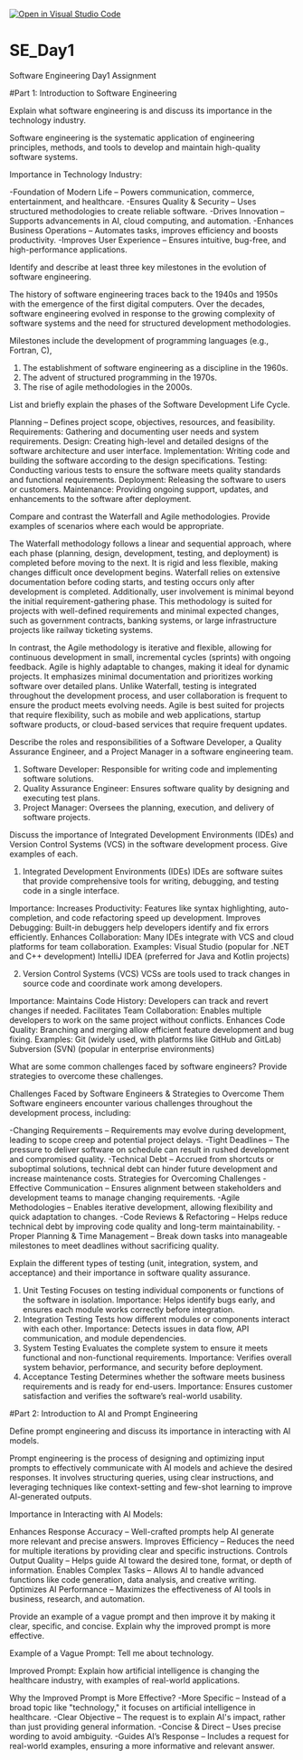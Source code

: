 [![Open in Visual Studio Code](https://classroom.github.com/assets/open-in-vscode-2e0aaae1b6195c2367325f4f02e2d04e9abb55f0b24a779b69b11b9e10269abc.svg)](https://classroom.github.com/online_ide?assignment_repo_id=18362345&assignment_repo_type=AssignmentRepo)
# SE_Day1
Software Engineering Day1 Assignment

#Part 1: Introduction to Software Engineering

Explain what software engineering is and discuss its importance in the technology industry.

Software engineering is the systematic application of engineering principles, methods, and tools to develop and maintain high-quality software systems.

Importance in Technology Industry:

-Foundation of Modern Life – Powers communication, commerce, entertainment, and healthcare.
-Ensures Quality & Security – Uses structured methodologies to create reliable software.
-Drives Innovation – Supports advancements in AI, cloud computing, and automation.
-Enhances Business Operations – Automates tasks, improves efficiency and boosts productivity.
-Improves User Experience – Ensures intuitive, bug-free, and high-performance applications.



Identify and describe at least three key milestones in the evolution of software engineering.

The history of software engineering traces back to the 1940s and 1950s with the emergence of the first digital computers. Over the decades, software engineering evolved in response to the growing complexity of software systems and the need for structured development methodologies.

Milestones include the development of programming languages (e.g., Fortran, C), 
1. The establishment of software engineering as a discipline in the 1960s.
2. The advent of structured programming in the 1970s.
3. The rise of agile methodologies in the 2000s.



List and briefly explain the phases of the Software Development Life Cycle.

 Planning – Defines project scope, objectives, resources, and feasibility.
 Requirements: Gathering and documenting user needs and system requirements.
 Design: Creating high-level and detailed designs of the software architecture and user interface.
 Implementation: Writing code and building the software according to the design specifications.
 Testing: Conducting various tests to ensure the software meets quality standards and functional requirements.
 Deployment: Releasing the software to users or customers.
 Maintenance: Providing ongoing support, updates, and enhancements to the software after deployment.


Compare and contrast the Waterfall and Agile methodologies. Provide examples of scenarios where each would be appropriate.

The Waterfall methodology follows a linear and sequential approach, where each phase (planning, design, development, testing, and deployment) is completed before moving to the next. It is rigid and less flexible, making changes difficult once development begins. Waterfall relies on extensive documentation before coding starts, and testing occurs only after development is completed. Additionally, user involvement is minimal beyond the initial requirement-gathering phase. 
This methodology is suited for projects with well-defined requirements and minimal expected changes, such as government contracts, banking systems, or large infrastructure projects like railway ticketing systems.

In contrast, the Agile methodology is iterative and flexible, allowing for continuous development in small, incremental cycles (sprints) with ongoing feedback. Agile is highly adaptable to changes, making it ideal for dynamic projects. It emphasizes minimal documentation and prioritizes working software over detailed plans. Unlike Waterfall, testing is integrated throughout the development process, and user collaboration is frequent to ensure the product meets evolving needs. 
Agile is best suited for projects that require flexibility, such as mobile and web applications, startup software products, or cloud-based services that require frequent updates.

Describe the roles and responsibilities of a Software Developer, a Quality Assurance Engineer, and a Project Manager in a software engineering team.
1. Software Developer: Responsible for writing code and implementing software solutions.
2. Quality Assurance Engineer: Ensures software quality by designing and executing test plans.
3. Project Manager: Oversees the planning, execution, and delivery of software projects.


Discuss the importance of Integrated Development Environments (IDEs) and Version Control Systems (VCS) in the software development process. Give examples of each.

1. Integrated Development Environments (IDEs)
IDEs are software suites that provide comprehensive tools for writing, debugging, and testing code in a single interface.

Importance:
Increases Productivity: Features like syntax highlighting, auto-completion, and code refactoring speed up development.
Improves Debugging: Built-in debuggers help developers identify and fix errors efficiently.
Enhances Collaboration: Many IDEs integrate with VCS and cloud platforms for team collaboration.
Examples:
Visual Studio (popular for .NET and C++ development)
IntelliJ IDEA (preferred for Java and Kotlin projects)

2. Version Control Systems (VCS)
 VCSs are tools used to track changes in source code and coordinate work among developers.

Importance:
Maintains Code History: Developers can track and revert changes if needed.
Facilitates Team Collaboration: Enables multiple developers to work on the same project without conflicts.
Enhances Code Quality: Branching and merging allow efficient feature development and bug fixing.
Examples:
Git (widely used, with platforms like GitHub and GitLab)
Subversion (SVN) (popular in enterprise environments)




What are some common challenges faced by software engineers? Provide strategies to overcome these challenges.

Challenges Faced by Software Engineers & Strategies to Overcome Them
Software engineers encounter various challenges throughout the development process, including:

-Changing Requirements – Requirements may evolve during development, leading to scope creep and potential project delays.
-Tight Deadlines – The pressure to deliver software on schedule can result in rushed development and compromised quality.
-Technical Debt – Accrued from shortcuts or suboptimal solutions, technical debt can hinder future development and increase 
 maintenance costs.
Strategies for Overcoming Challenges
-Effective Communication – Ensures alignment between stakeholders and development teams to manage changing requirements.
-Agile Methodologies – Enables iterative development, allowing flexibility and quick adaptation to changes.
-Code Reviews & Refactoring – Helps reduce technical debt by improving code quality and long-term maintainability.
-Proper Planning & Time Management – Break down tasks into manageable milestones to meet deadlines without sacrificing quality.

Explain the different types of testing (unit, integration, system, and acceptance) and their importance in software quality assurance.

1. Unit Testing
Focuses on testing individual components or functions of the software in isolation.
Importance: Helps identify bugs early, and ensures each module works correctly before integration.
2. Integration Testing
Tests how different modules or components interact with each other.
Importance: Detects issues in data flow, API communication, and module dependencies.
3. System Testing
Evaluates the complete system to ensure it meets functional and non-functional requirements.
Importance: Verifies overall system behavior, performance, and security before deployment.
4. Acceptance Testing
Determines whether the software meets business requirements and is ready for end-users.
Importance: Ensures customer satisfaction and verifies the software’s real-world usability.

#Part 2: Introduction to AI and Prompt Engineering

Define prompt engineering and discuss its importance in interacting with AI models.

Prompt engineering is the process of designing and optimizing input prompts to effectively communicate with AI models and achieve the desired responses. It involves structuring queries, using clear instructions, and leveraging techniques like context-setting and few-shot learning to improve AI-generated outputs.

Importance in Interacting with AI Models:

Enhances Response Accuracy – Well-crafted prompts help AI generate more relevant and precise answers.
Improves Efficiency – Reduces the need for multiple iterations by providing clear and specific instructions.
Controls Output Quality – Helps guide AI toward the desired tone, format, or depth of information.
Enables Complex Tasks – Allows AI to handle advanced functions like code generation, data analysis, and creative writing.
Optimizes AI Performance – Maximizes the effectiveness of AI tools in business, research, and automation.


Provide an example of a vague prompt and then improve it by making it clear, specific, and concise. Explain why the improved prompt is more effective.

Example of a Vague Prompt:
Tell me about technology.

Improved Prompt:
Explain how artificial intelligence is changing  the healthcare industry, with examples of real-world applications.

Why the Improved Prompt is More Effective?
-More Specific – Instead of a broad topic like "technology," it focuses on artificial intelligence in healthcare.
-Clear Objective – The request is to explain AI's impact, rather than just providing general information.
-Concise & Direct – Uses precise wording to avoid ambiguity.
-Guides AI’s Response – Includes a request for real-world examples, ensuring a more informative and relevant answer.
